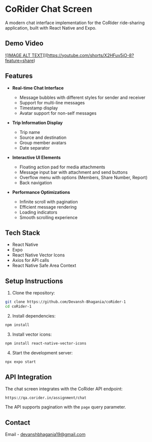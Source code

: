 # CoRider Chat Screen

A modern chat interface implementation for the CoRider ride-sharing application, built with React Native and Expo.

## Demo Video
[![IMAGE ALT TEXT]]([http://www.youtube.com/watch?v=YOUTUBE_VIDEO_ID_HERE "Video Title")](https://youtube.com/shorts/X2HFuv5iO-8?feature=share)



## Features

- **Real-time Chat Interface**
  - Message bubbles with different styles for sender and receiver
  - Support for multi-line messages
  - Timestamp display
  - Avatar support for non-self messages

- **Trip Information Display**
  - Trip name
  - Source and destination
  - Group member avatars
  - Date separator

- **Interactive UI Elements**
  - Floating action pad for media attachments
  - Message input bar with attachment and send buttons
  - Overflow menu with options (Members, Share Number, Report)
  - Back navigation

- **Performance Optimizations**
  - Infinite scroll with pagination
  - Efficient message rendering
  - Loading indicators
  - Smooth scrolling experience

## Tech Stack

- React Native
- Expo
- React Native Vector Icons
- Axios for API calls
- React Native Safe Area Context

## Setup Instructions

1. Clone the repository:
```bash
git clone https://github.com/Devansh-Bhagania/coRider-1
cd coRider-1
```

2. Install dependencies:
```bash
npm install
```

3. Install vector icons:
```bash
npm install react-native-vector-icons
```

4. Start the development server:
```bash
npx expo start
```

## API Integration

The chat screen integrates with the CoRider API endpoint:
```
https://qa.corider.in/assignment/chat
```

The API supports pagination with the `page` query parameter.

## Contact

Email - devanshbhagania19@gmail.com
